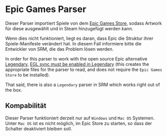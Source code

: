 # Epic Games Parser

Dieser Parser importiert Spiele von dem [Epic Games Store](https://store.epicgames.com/en-US/), sodass Artwork für diese ausgewählt und in Steam hinzugefügt werden kann.

Wenn dies nicht funktioniert, liegt es daran, dass Epic die Struktur ihrer Spiele-Manifeste verändert hat. In diesem Fall informiere bitte die Entwickler von SRM, die das Problem lösen werden.

In order for this parser to work with the open source Epic alternative [Legendary](https://github.com/derrod/legendary), [EGL sync must be enabled in Legendary](https://github.com/derrod/legendary/discussions/276#discussioncomment-709748) (this creates the appropriate files for the parser to read, and does not require the `Epic Games Store` to be installed).

That said, there is also a `Legendary` parser in SRM which works right out of the box.

## Kompabilität
Dieser Parser funktioniert derzeit nur auf `Windows` und `Mac OS` Systemen. Unter `Mac OS` ist es nicht möglich, im Epic Store zu starten, so dass der Schalter deaktiviert bleiben soll.
